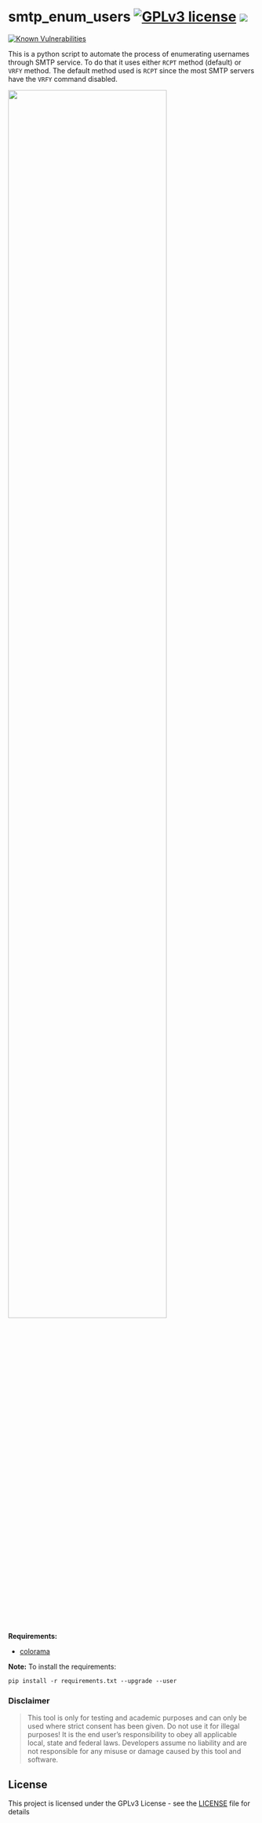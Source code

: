 # smtp_enum_users [![GPLv3 license](https://img.shields.io/badge/license-GPLv3-blue.svg)](https://github.com/chrispetrou/smtp_enum_users/blob/master/LICENSE) [![](https://img.shields.io/badge/Made%20with-python-yellow.svg)](https://www.python.org/)
[![Known Vulnerabilities](https://snyk.io//test/github/chrispetrou/smtp_enum_users/badge.svg?targetFile=requirements.txt)](https://snyk.io//test/github/chrispetrou/smtp_enum_users?targetFile=requirements.txt)

This is a python script to automate the process of enumerating usernames through SMTP service. To do that it uses either `RCPT` method (default) or `VRFY` method. The default method used is `RCPT` since the most SMTP servers have the `VRFY` command disabled.

<img src="images/description.png" width="80%">

**Requirements:**

*   [colorama](https://pypi.python.org/pypi/colorama)

**Note:** To install the requirements:

`pip install -r requirements.txt --upgrade --user`


### Disclaimer
> This tool is only for testing and academic purposes and can only be used where strict consent has been given. Do not use it for illegal purposes! It is the end user’s responsibility to obey all applicable local, state and federal laws. Developers assume no liability and are not responsible for any misuse or damage caused by this tool and software.

## License

This project is licensed under the GPLv3 License - see the [LICENSE](LICENSE) file for details